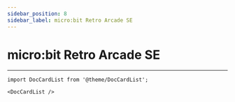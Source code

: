 ```yaml
---
sidebar_position: 8
sidebar_label: micro:bit Retro Arcade SE
---
```






# micro:bit Retro Arcade SE

---

```mdx-code-block
import DocCardList from '@theme/DocCardList';

<DocCardList />
```
